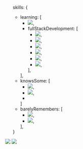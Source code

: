 <html>
  <ul>
  skills: {
  <ul>
    <li>
    learning: [ 
      <ul>
        <li>
        <img src="https://img.shields.io/badge/Unreal_Engine-black?style=flat&logo=Unreal-Engine" />,
        </li>
        <li>fullStackDevelopment: [
          <ul>
            <li>
            <img src="https://img.shields.io/badge/TypeScript-007ACC?style=flat&logo=TypeScript&logoColor=white" />,
            </li>
            <li>
            <img src="https://img.shields.io/badge/JavaScript-968220?style=flat&logo=JavaScript&logoColor=white" />,
            </li>
            <li>
            <img src="https://img.shields.io/badge/Next.js-000?style=flat&logo=Next.js" />,
            </li>
            <li>
            <img src="https://img.shields.io/badge/React-191920?style=flat&logoColor=61DBFB&logo=React" />,
            </li>
            <li>
            <img src="https://img.shields.io/badge/HTML5-E96228?style=flat&logo=HTML5&logoColor=white" />,
            </li>
            <li>
            <img src="https://img.shields.io/badge/CSS3-2862E9?style=flat&logo=CSS3&logoColor=white" />,
            </li>
          </ul>],
        </li>
      </ul>
    ],
    </li>
    <li>
    knowsSome: [
      <ul>
        <li>
        <img src="https://img.shields.io/badge/MySQL-1D4A65?style=flat&logoColor=white&logo=MySQL" />,
        </li>
        <li>
        <img src="https://img.shields.io/badge/PHP-6F73A7?style=flat&logo=PHP&logoColor=white" />,
        </li>
        <li>
      </ul>
    ]
    </li>
    <li>
    barelyRemembers: [
      <ul>
        <li>
        <img src="https://img.shields.io/badge/Java-F74141?style=flat&logo=Java" />,
        </li>
        <li>
        <img src="https://img.shields.io/badge/C-blue?style=flat" />,
        </li>
      </ul>
    ],
    </li>
  </ul>
  }
  </ul>
  <img src="https://github-readme-stats.vercel.app/api?username=sandenson&show_icons=true&theme=maroongold">
  <img src="https://github-readme-stats.vercel.app/api/top-langs/?username=sandenson&theme=maroongold">
</html>
